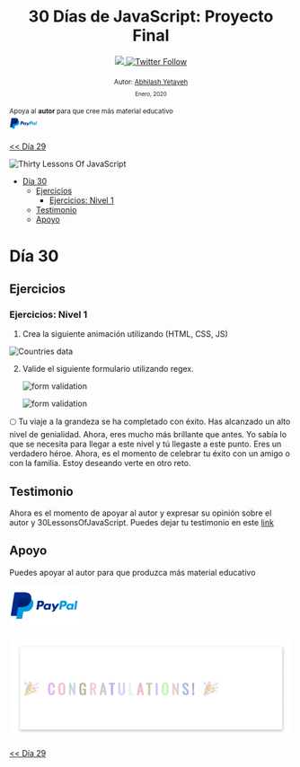 <div align="center">
  <h1> 30 Días de JavaScript: Proyecto Final</h1>
  <a class="header-badge" target="_blank" href="https://www.linkedin.com/in/Abhilash/">
  <img src="https://img.shields.io/badge/style--5eba00.svg?label=LinkedIn&logo=linkedin&style=social">
  </a>
  <a class="header-badge" target="_blank" href="https://twitter.com/Abhilash">
  <img alt="Twitter Follow" src="https://img.shields.io/twitter/follow/Abhilash?style=social">
  </a>

<sub>Autor:
<a href="https://www.linkedin.com/in/Abhilash/" target="_blank">Abhilash Yetayeh</a><br>
<small> Enero, 2020</small>
</sub>

</div>
</div>

<div>

</div>

<div>
<small>Apoya al <strong>autor</strong> para que cree más material educativo</small> <br />  
<a href = "https://www.paypal.me/Abhilash"><img src='../../images/paypal_lg.png' alt='Paypal Logo' style="width:10%"/></a>
</div>

[<< Día 29](../dia_29_Mini_Proyecto_Animacion_De_Caracteres/dia_29_mini_proyecto_animacion_de_caracteres.md)

![Thirty Lessons Of JavaScript](../images/banners/Lesson_1_30.png)

- [Día 30](#día-30)
  - [Ejercicios](#ejercicios)
    - [Ejercicios: Nivel 1](#ejercicios-nivel-1)
  - [Testimonio](#testimonio)
  - [Apoyo](#apoyo)

# Día 30

## Ejercicios

### Ejercicios: Nivel 1

1. Crea la siguiente animación utilizando (HTML, CSS, JS)

![Countries data](./../images/projects/dom_mini_project_countries_object_Lesson_10.1.gif)

2. Valide el siguiente formulario utilizando regex.

   ![form validation](./../images/projects/dom_mini_project_form_validation_Lesson_10.2.1.png)

   ![form validation](./../images/projects/dom_mini_project_form_validation_Lesson_10.2.png)

🌕 Tu viaje a la grandeza se ha completado con éxito. Has alcanzado un alto nivel de genialidad. Ahora, eres mucho más brillante que antes. Yo sabía lo que se necesita para llegar a este nivel y tú llegaste a este punto. Eres un verdadero héroe. Ahora, es el momento de celebrar tu éxito con un amigo o con la familia. Estoy deseando verte en otro reto.

## Testimonio

Ahora es el momento de apoyar al autor y expresar su opinión sobre el autor y 30LessonsOfJavaScript. Puedes dejar tu testimonio en este [link](https://testimonify.herokuapp.com/)

## Apoyo

Puedes apoyar al autor para que produzca más material educativo

[![paypal](../../images/paypal_lg.png)](https://www.paypal.me/Abhilash)

![Congratulations](../../images/projects/congratulations.gif)

[<< Día 29](../dia_29_Mini_Proyecto_Animacion_De_Caracteres/dia_29_mini_proyecto_animacion_de_caracteres.md)
